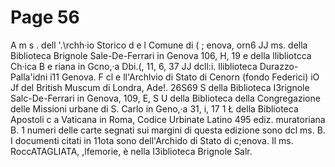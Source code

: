 # Page 56

A m s . dell '.\rchh·io Storico d e l Comune di ( ; enova, orn6 JJ ms. della Biblioteca Brignole Sale-De-Ferrari in Genova 106, H, 19 e della llibliotcca Ch·ica B e riana in Gcno,·a Dbi.(, 11, 6, 37 JJ dcll:i. lliblioteca Durazzo-Palla\'idni i11 Genova. F cl e ll'Archlvio di Stato di Cenorn (fondo Federici) iO Jf del British Muscum di Londra, Ade!. 26S69 S della Biblioteca I3rignole Salc-De-Ferrari in Genova, 109, E, S U della Biblioteca della Congregazione delle Missioni urbane di S. Carlo in Geno,·a 31, i, 17 1 Ł della Biblioteca Apostoli c a Vaticana in Roma, Codice Urbinate Latino 495 ediz. muratoriana B. 1 numeri delle carte segnati sui margini di questa edizione sono dcl ms. B. I documenti citati in 11ota sono dell'Archido di Stato di c;enova. Il ms. RoccATAGLIATA, ,lfemorie, è nella I3iblioteca Brignole Salr.